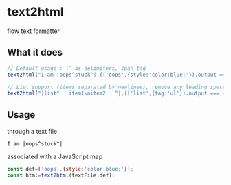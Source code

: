 # text2html
flow text formatter


## What it does

```javascript
// Default usage : |^ as delimiters, span tag
text2html("I am |oops^stuck^|,{['oops',{style:'color:blue;'}).output ==='I am <span style="color:blue;">stuck</span>';

// List support (items separated by newlines), remove any leading spaces
text2html("|list^   item1\nitem2   ^|,{['list',{tag:'ul'}).output ==='<ul><li>item1</li><li>item2   </li></ul>';
```

## Usage

through a text file
```
I am |oops^stuck^|
```
associated with a JavaScript map
```javascript
const def=['oops',{style:'color:blue;'}];
const html=text2html(textFile,def);
```